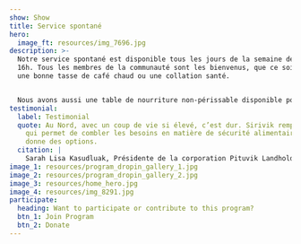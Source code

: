 ```yaml
---
show: Show
title: Service spontané
hero:
  image_ft: resources/img_7696.jpg
description: >-
  Notre service spontané est disponible tous les jours de la semaine de 9h à
  16h. Tous les membres de la communauté sont les bienvenus, que ce soit pour
  une bonne tasse de café chaud ou une collation santé.


  Nous avons aussi une table de nourriture non-périssable disponible pour toute la communauté. Nous gardons en réserve des repas préparés congelés, des ingrédients de base et de la nourriture traditionnelle à partager avec les membres de la communauté qui ont un besoin urgent d’aide alimentaire.
testimonial:
  label: Testimonial
  quote: Au Nord, avec un coup de vie si élevé, c’est dur. Sirivik remplit le vide
    qui permet de combler les besoins en matière de sécurité alimentaire. Cela
    donne des options.
  citation: |
    Sarah Lisa Kasudluak, Présidente de la corporation Pituvik Landholding
image_1: resources/program_dropin_gallery_1.jpg
image_2: resources/program_dropin_gallery_2.jpg
image_3: resources/home_hero.jpg
image_4: resources/img_8291.jpg
participate:
  heading: Want to participate or contribute to this program?
  btn_1: Join Program
  btn_2: Donate
---
```

